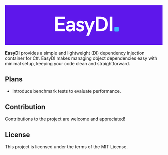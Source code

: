![logo](/assets/EasyDI.logo.png)

**EasyDI** provides a simple and lightweight (DI) dependency injection container for C#. EasyDI makes managing object dependencies easy with minimal setup, keeping your code clean and straightforward.

## Plans
- Introduce benchmark tests to evaluate performance.

## Contribution 
Contributions to the project are welcome and appreciated!

## License
This project is licensed under the terms of the MIT License.
